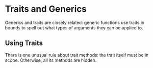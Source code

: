 # Traits and Generics
Generics and traits are closely related: generic functions use traits in bounds to spell out what types of arguments they can be applied to.

## Using Traits
There is one unusual rule about trait methods: the trait itself must be in scope. Otherwise, all its methods are hidden.

